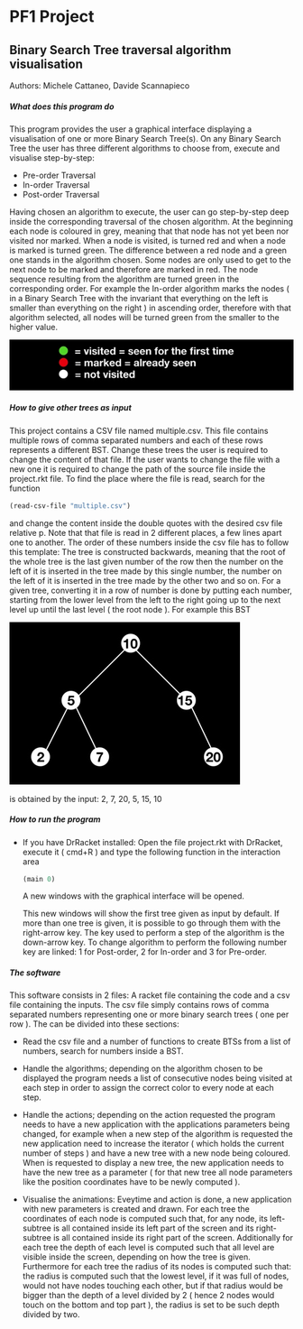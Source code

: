 # PF1 Project



## Binary Search Tree traversal algorithm visualisation 

Authors: Michele Cattaneo, Davide Scannapieco

##### What does this program do

This program provides the user a graphical interface displaying a visualisation of one or more Binary Search Tree(s). On any Binary Search Tree the user has three different algorithms to choose from, execute and visualise step-by-step: 

- Pre-order Traversal
- In-order Traversal
- Post-order Traversal

Having chosen an algorithm to execute, the user can go step-by-step deep inside the corresponding traversal of the chosen algorithm. At the beginning each node is coloured in grey, meaning that that node has not yet been nor visited nor marked. 
When a node is visited, is turned red and when a node is marked is turned green.
The difference between a red node and a green one stands in the algorithm chosen. Some nodes are only used to get to the next node to be marked and therefore are marked in red. The node sequence resulting from the algorithm are turned green in the corresponding order. For example the In-order algorithm marks the nodes ( in a Binary Search Tree with the invariant that everything on the left is smaller than everything on the right ) in ascending order, therefore with that algorithm selected, all nodes will be turned green from the smaller to the higher value.

![IMAGE 15.12.19 AT 10.20](img/colors.jpeg)

##### How to give other trees as input

This project contains a CSV file named multiple.csv. This file contains multiple rows of comma separated numbers and each of these rows represents a different BST. Change these trees the user is required to change the content of that file. If the user wants to change the file with a new one it is required to change the path of the source file inside the project.rkt file. To find the place where the file is read, search for the function 

```scheme
(read-csv-file "multiple.csv")
```

and change the content inside the double quotes with the desired csv file relative p. Note that that file is read in 2 different places, a few lines apart one to another. 
The order of these numbers inside the csv file has to follow this template:
The tree is constructed backwards, meaning that the root of the whole tree is the last given number of the row then the number on the left of it is inserted in the tree made by this single number, the number on the left of it is inserted in the tree made by the other two and so on.
For a given tree, converting it in a row of number is done by putting each number, starting from the lower level from the left to the right going up to the next level up until the last level ( the root node ).
For example this BST 

![tree](img/tree.jpeg)

is obtained by the input: 2, 7, 20, 5, 15, 10

##### How to run the program

- If you have DrRacket installed:
  Open the file project.rkt with DrRacket, execute it ( cmd+R ) and type the following function in the interaction area

  ```scheme
  (main 0)
  ```
  
  A new windows with the graphical interface will be opened.
  
  This new windows will show the first tree given as input by default. If more than one tree is given, it is possible to go through them with the right-arrow key. The key used to perform a step of the algorithm is the down-arrow key.
  To change algorithm to perform the following number key are linked:
  1 for Post-order, 2 for In-order and 3 for Pre-order.

##### The software

This software consists in 2 files:
A racket file containing the code and a csv file containing the inputs.
The csv file simply contains rows of comma separated numbers representing one or more binary search trees ( one per row ). 
The can be divided into these sections:

- Read the csv file and a number of functions to create BTSs from a list of numbers, search for numbers inside a BST.

- Handle the algorithms; depending on the algorithm chosen to be displayed the program needs a list of consecutive nodes being visited at each step in order to assign the correct color to every node at each step.

- Handle the actions; depending on the action requested the program needs to have a new application with the applications parameters being changed, for example when a new step of the algorithm is requested the new application need to increase the iterator ( which holds the current number of steps ) and have a new tree with a new node being coloured. When is requested to display a new tree, the new application needs to have the new tree as a parameter ( for that new tree all node parameters like the position coordinates have to be newly computed ).

- Visualise the animations: Eveytime and action is done, a new application with new parameters is created and drawn. For each tree the coordinates of each node is computed such that, for any node, its left-subtree is all contained inside its left part of the screen and its right-subtree is all contained inside its right part of the screen. Additionally for each tree the depth of each level is computed such that all level are visible inside the screen, depending on  how the tree is given. Furthermore for each tree the radius of its nodes is computed such that: the radius is computed such that the lowest level, if it was full of nodes, would not have nodes touching each other, but if that radius would be bigger than the depth of a level divided by 2 ( hence 2 nodes would touch on the bottom and top part ), the radius is set to be such depth divided by two.

  







 

